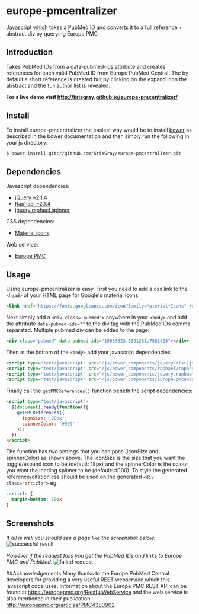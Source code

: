 # europe-pmcentralizer
Javascript which takes a PubMed ID and converts it to a full reference + abstract div by querying Europe PMC
## Introduction
Takes PubMed IDs from a data-pubmed-ids attribute and creates references for each valid PubMed ID from Europe PubMed Central. The by default a short reference is created but by clicking on the expand icon the abstract and the full author list is revealed.

**For a live demo visit http://krisgray.github.io/europe-pmcentralizer/**
## Install
To install europe-pmcentralizer the easiest way would be to install [bower](http://bower.io) as described in the bower documentation and then simply run the following in your js directory:
```sh
$ bower install git://github.com/KrisGray/europe-pmcentralizer.git
```
## Dependencies
Javascript dependencies:
- [jQuery ~2.1.4](https://github.com/jquery/jquery)
- [Raphael ~2.1.4](https://github.com/DmitryBaranovskiy/raphael)
- [jquery.raphael.spinner](https://github.com/hunterae/jquery.raphael.spinner)

CSS dependencies:
- [Material icons](https://www.google.com/design/icons/)

Web service:
- [Europe PMC](https://europepmc.org/RestfulWebService)

## Usage
Using europe-pmcentralizer is easy. First you need to add a css link to the `<head>` of your HTML page for Google's material icons:
```html
<link href="https://fonts.googleapis.com/icon?family=Material+Icons" rel="stylesheet">
```
Next simply add a `<div class='pubmed'>` anywhere in your `<body>` and add the attribute `data-pubmed-ids=""` to the div tag with the PubMed IDs comma separated. Multiple pubmed div can be added to the page:
```html
<div class="pubmed" data-pubmed-ids="15057823,8091231,7581463"></div>
```
Then at the bottom of the `<body>` add your javascript dependencies:
```html
<script type="text/javascript" src="/js/bower_components/jquery/dist/jquery.min.js"></script>
<script type="text/javascript" src="/js/bower_components/raphael/raphael-min.js"></script>
<script type="text/javascript" src="/js/bower_components/jquery.raphael.spinner/jquery.raphael.spinner.js"></script>
<script type="text/javascript" src="/js/bower_components/europe-pmcentralizer/europe-pmcentralizer.js"></script>
```
Finally call the `getPMCReferences()` function beneth the script dependencies:
```html
<script type="text/javascript">
  $(document).ready(function(){
    getPMCReferences({
      iconSize: '20px',
      spinnerColor: '#999'
    });
  });
</script>
```
The function has two settings that you can pass (iconSize and spinnerColor) as shown above. The iconSize is the size that you want the toggle/expand icon to be (default: 18px) and the spinnerColor is the colour you want the loading spinner to be (default: #000). To style the generated reference/citation css should be used on the generated `<div class="article">` eg.
```css
.article {
  margin-bottom: 10px
}
```
## Screenshots
*If all is well you should see a page like the screenshot below:*
![successful result](https://cloud.githubusercontent.com/assets/9589542/11246922/b51394d0-8e11-11e5-9cde-07507b3c5520.png)

*However if the request fails you get the PubMed IDs and links to Europe PMC and PubMed:*
![failed request](https://cloud.githubusercontent.com/assets/9589542/11247136/b028dede-8e12-11e5-8fbb-ca904182514b.png)

##Acknowledgements
Many thanks to the Europe PubMed Central developers for providing a very useful REST webservice which this javascript code uses.
Information about the Europe PMC REST API can be found at https://europepmc.org/RestfulWebService and the web service is also mentioned in their publication http://europepmc.org/articles/PMC4383902.
